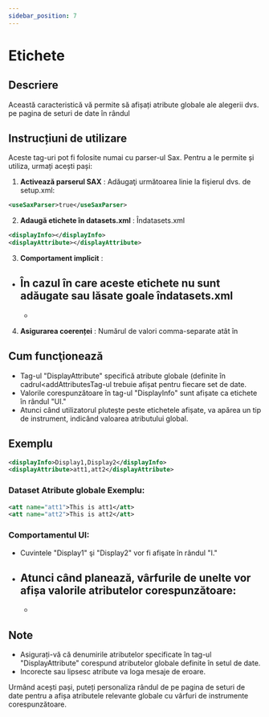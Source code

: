 ```yaml
---
sidebar_position: 7
---
```

#  Etichete

## Descriere
Această caracteristică vă permite să afișați atribute globale ale alegerii dvs. pe pagina de seturi de date în rândul 

## Instrucțiuni de utilizare
Aceste tag-uri pot fi folosite numai cu parser-ul Sax. Pentru a le permite și utiliza, urmați acești pași:

1.  **Activează parserul SAX** :
Adăugaţi următoarea linie la fişierul dvs. de setup.xml:
   ```xml
   <useSaxParser>true</useSaxParser>
   ```

2.  **Adaugă etichete în datasets.xml** :
Îndatasets.xml
   ```xml
   <displayInfo></displayInfo>
   <displayAttribute></displayAttribute>
   ```

3.  **Comportament implicit** :
   - În cazul în care aceste etichete nu sunt adăugate sau lăsate goale îndatasets.xml
     -   
     -  

4.  **Asigurarea coerenței** :
Numărul de valori comma-separate atât în 

## Cum funcţionează
- Tag-ul "DisplayAttribute" specifică atribute globale (definite în cadrul&lt;addAttributesTag-ul trebuie afișat pentru fiecare set de date.
- Valorile corespunzătoare în tag-ul "DisplayInfo" sunt afișate ca etichete în rândul "UI."
- Atunci când utilizatorul plutește peste etichetele afișate, va apărea un tip de instrument, indicând valoarea atributului global.

## Exemplu
```xml
<displayInfo>Display1,Display2</displayInfo>
<displayAttribute>att1,att2</displayAttribute>
```

### Dataset Atribute globale Exemplu:
```xml
<att name="att1">This is att1</att>
<att name="att2">This is att2</att>
```

### Comportamentul UI:
- Cuvintele "Display1" şi "Display2" vor fi afişate în rândul "I."
- Atunci când planează, vârfurile de unelte vor afișa valorile atributelor corespunzătoare:
  - 
  - 

## Note
- Asigurați-vă că denumirile atributelor specificate în tag-ul "DisplayAttribute" corespund atributelor globale definite în setul de date.
- Incorecte sau lipsesc atribute va loga mesaje de eroare.

Urmând acești pași, puteți personaliza rândul de pe pagina de seturi de date pentru a afișa atributele relevante globale cu vârfuri de instrumente corespunzătoare.

